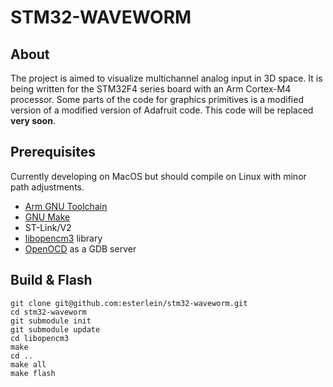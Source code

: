 # **STM32-WAVEWORM**

## About
The project is aimed to visualize multichannel analog input in 3D space.
It is being written for the STM32F4 series board with an Arm Cortex-M4 processor.
Some parts of the code for graphics primitives is a modified version of a modified version of Adafruit code.
This code will be replaced **very soon**.

## Prerequisites
Currently developing on MacOS but should compile on Linux with minor path adjustments.
* [Arm GNU Toolchain](https://developer.arm.com/Tools%20and%20Software/GNU%20Toolchain)
* [GNU Make](https://www.gnu.org/software/make/)
* ST-Link/V2
* [libopencm3](https://github.com/libopencm3/libopencm3) library
* [OpenOCD](https://openocd.org/) as a GDB server

## Build & Flash
```
git clone git@github.com:esterlein/stm32-waveworm.git
cd stm32-waveworm
git submodule init
git submodule update
cd libopencm3
make
cd ..
make all
make flash
```
